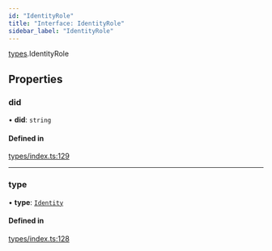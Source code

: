 ```yaml
---
id: "IdentityRole"
title: "Interface: IdentityRole"
sidebar_label: "IdentityRole"
---
```


[types](../../../modules/Types/Types.md).IdentityRole

## Properties

### did

• **did**: `string`

#### Defined in

[types/index.ts:129](https://github.com/PolymeshAssociation/polymesh-sdk/blob/95e180d28/src/types/index.ts#L129)

___

### type

• **type**: [`Identity`](../../../enums/Types/RoleType/RoleType.md#identity)

#### Defined in

[types/index.ts:128](https://github.com/PolymeshAssociation/polymesh-sdk/blob/95e180d28/src/types/index.ts#L128)
